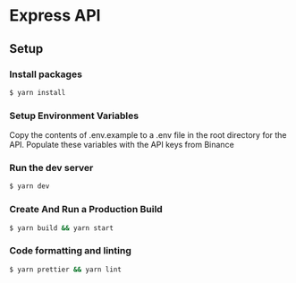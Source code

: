 # Express API

## Setup

### Install packages

```bash
$ yarn install
```

### Setup Environment Variables

Copy the contents of .env.example to a .env file in the root directory for the API. Populate these variables with the API keys from Binance

### Run the dev server

```bash
$ yarn dev
```

### Create And Run a Production Build

```bash
$ yarn build && yarn start
```

### Code formatting and linting

```bash
$ yarn prettier && yarn lint
```
